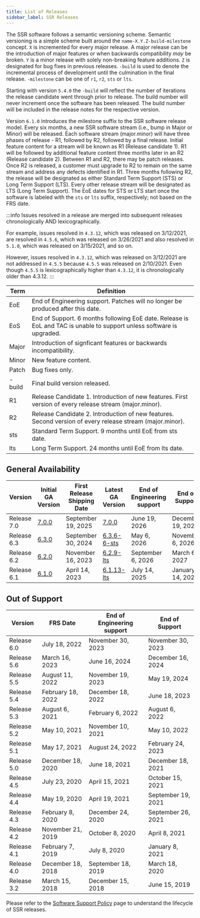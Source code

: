 ```yaml
---
title: List of Releases
sidebar_label: SSR Releases
---
```


The SSR software follows a semantic versioning scheme. Semantic versioning is a simple scheme built around the `name-X.Y.Z-build-milestone` concept. `X` is incremented for every major release. A major release can be the introduction of major features or when backwards compatibility _may_ be broken. `Y` is a minor release with solely non-breaking feature additions. `Z` is designated for bug fixes in previous releases. `-build` is used to denote the incremental process of development until the culmination in the final release. `-milestone` can be one of `r1`, `r2`, `sts` or `lts`.

Starting with version `5.4.0` the `-build` will reflect the number of iterations the release candidate went through prior to release. The build number will never increment once the software has been released. The build number will be included in the release notes for the respective version.

Version `6.1.0` introduces the milestone suffix to the SSR software release model. Every six months, a new SSR software stream (i.e., bump in Major or Minor) will be released. Each software stream (major.minor) will have three phases of release - R1, followed by R2, followed by a final release. Initial feature content for a stream will be known as R1 (Release candidate 1). R1 will be followed by additional feature content three months later in an R2 (Release candidate 2). Between R1 and R2, there may be patch releases. Once R2 is released, a customer must upgrade to R2 to remain on the same stream and address any defects identified in R1. Three months following R2, the release will be designated as either Standard Term Support (STS) or Long Term Support (LTS). Every other release stream will be designated as LTS (Long Term Support). The EoE dates for STS or LTS start once the software is labeled with the `sts` or `lts` suffix, respectively; not based on the FRS date.

:::info
Issues resolved in a release are merged into subsequent releases chronologically AND lexicographically. 

For example, issues resolved in `4.3.12`, which was released on 3/12/2021, are resolved in `4.5.6`, which was released on 3/26/2021 and also resolved in `5.1.0`, which was released on 3/15/2021, and so on.

However, issues resolved in `4.3.12`, which was released on 3/12/2021 are not addressed in `4.5.5` because `4.5.5` was released on 2/10/2021. Even though `4.5.5` is lexicographically higher than `4.3.12`, it is chronologically older than 4.3.12.
:::

| Term   | Definition |
| ------ | ---------- |
| EoE    | End of Engineering support. Patches will no longer be produced after this date. |
| EoS    | End of Support. 6 months following EoE date. Release is EoL and TAC is unable to support unless software is upgraded. |
| Major  | Introduction of signficant features or backwards incompatibility. |
| Minor  | New feature content. |
| Patch  | Bug fixes only. |
| -build | Final build version released. |
| R1     | Release Candidate 1. Introduction of new features. First version of every release stream (major.minor). |
| R2     | Release Candidate 2. Introduction of new features. Second version of every release stream (major.minor). |
| sts    | Standard Term Support. 9 months until EoE from sts date. |
| lts    | Long Term Support. 24 months until EoE from lts date. |


## General Availability 

| Version | Initial GA Version | First Release Shipping Date | Latest GA Version | End of Engineering support | End of Support |
| -- | -- | -- | -- | -- | -- |
| Release 7.0 | [7.0.0](release_notes_128t_7.0.md#release-700-55r1) | September 19, 2025 | [7.0.0](release_notes_128t_7.0.md#release-700-48r1) | June 19, 2026 | December 19, 2026 |
| Release 6.3 | [6.3.0](release_notes_128t_6.3.md#release-630-107r1) | September 30, 2024 | [6.3.6-6-sts](release_notes_128t_6.3.md#release-636-6-sts) | May 6, 2026 | November 6, 2026 |
| Release 6.2 | [6.2.0](release_notes_128t_6.2.md#release-620-39r1) | November 16, 2023 | [6.2.9-lts](release_notes_128t_6.2.md#release-629-5-lts) | September 6, 2026 | March 6, 2027 |
| Release 6.1 | [6.1.0](release_notes_128t_6.1.md#release-610-55r1) | April 14, 2023 | [6.1.13-lts](release_notes_128t_6.1.md#release-6113-7-lts) | July 14, 2025 | January 14, 2026 |

## Out of Support

| Version     | FRS Date          | End of Engineering support | End of Support     |
| ----------- | ----------------- | -------------------------- | ------------------ |
| Release 6.0 | July 18, 2022     | November 30, 2023          | November 30, 2023  |
| Release 5.6 | March 16, 2023    | June 16, 2024              | December 16, 2024  |
| Release 5.5 | August 11, 2022   | November 19, 2023          | May 19, 2024       |
| Release 5.4 | February 18, 2022 | December 18, 2022          | June 18, 2023      |
| Release 5.3 | August 6, 2021    | February 6, 2022           | August 6, 2022     |
| Release 5.2 | May 10, 2021      | November 10, 2021          | May 10, 2022       |
| Release 5.1 | May 17, 2021      | August 24, 2022            | February 24, 2023  |
| Release 5.0 | December 18, 2020 | June 18, 2021              | December 18, 2021  |
| Release 4.5 | July 23, 2020     | April 15, 2021             | October 15, 2021   |
| Release 4.4 | May 19, 2020      | April 19, 2021             | September 19, 2021 |
| Release 4.3 | February 8, 2020  | December 24, 2020          | September 26, 2021 |
| Release 4.2 | November 21, 2019 | October 8, 2020            | April 8, 2021      |
| Release 4.1 | February 7, 2019  | July 8, 2020               | January 8, 2021    |
| Release 4.0 | December 18, 2018 | September 18, 2019         | March 18, 2020     |
| Release 3.2 | March 15, 2018    | December 15, 2018          | June 15, 2019      |


Please refer to the [Software Support Policy](about_support_policy.md) page to understand the lifecycle of SSR releases.
